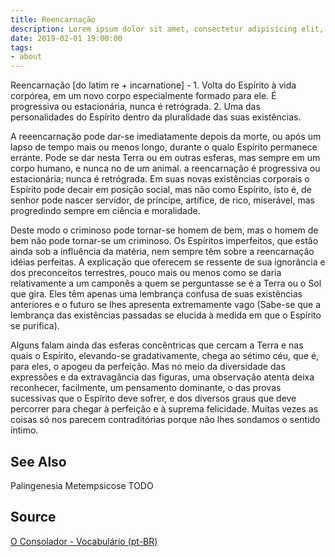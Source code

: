```yaml
---
title: Reencarnação
description: Lorem ipsum dolor sit amet, consectetur adipisicing elit, sed do eiusmod tempor incididunt ut labore et dolore magna aliqua.  TODO
date: 2019-02-01 19:00:00
tags:
- about
---
```


Reencarnação [do latim re + incarnatione] - 1. Volta do Espírito à vida corpórea, em um novo corpo especialmente formado para ele. É progressiva ou estacionária, nunca é retrógrada. 2. Uma das personalidades do Espírito dentro da pluralidade das suas existências.

A reeencarnação pode dar-se imediatamente depois da morte, ou após um lapso de tempo mais ou menos longo, durante o qualo Espírito permanece errante. Pode se dar nesta Terra ou em outras esferas, mas sempre em um corpo humano, e nunca no de um animal. a reencarnação é progressiva ou estacionária; nunca é retrógrada. Em suas novas existências corporais o Espírito pode decair em posição social, mas não como Espírito, isto é, de senhor pode nascer servidor, de príncipe, artífice, de rico, miserável, mas progredindo sempre em ciência e moralidade.

Deste modo o criminoso pode tornar-se homem de bem, mas o homem de bem não pode tornar-se um criminoso. Os Espíritos imperfeitos, que estão ainda sob a influência da matéria, nem sempre têm sobre a reencarnação idéias perfeitas. A explicação que oferecem se ressente de sua ignorância e dos preconceitos terrestres, pouco mais ou menos como se daria relativamente a um camponês a quem se perguntasse se é a Terra ou o Sol que gira. Eles têm apenas uma lembrança confusa de suas existências anteriores e o futuro se lhes apresenta extremamente vago (Sabe-se que a lembrança das existências passadas se elucida à medida em que o Espírito se purifica).

Alguns falam ainda das esferas concêntricas que cercam a Terra e nas quais o Espírito, elevando-se gradativamente, chega ao sétimo céu, que é, para eles, o apogeu da perfeição. Mas no meio da diversidade das expressões e da extravagância das figuras, uma observação atenta deixa reconhecer, facilmente, um pensamento dominante, o das provas sucessivas que o Espírito deve sofrer, e dos diversos graus que deve percorrer para chegar à perfeição e à suprema felicidade. Muitas vezes as coisas só nos parecem contraditórias porque não lhes sondamos o sentido íntimo. 

## See Also
Palingenesia
Metempsicose
TODO

## Source
[O Consolador - Vocabulário (pt-BR)](http://www.oconsolador.com.br/linkfixo/vocabulario/principal.html)
